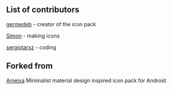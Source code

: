 ## List of contributors

[germedeb](https://gitea.sergiotarxz.freemyip.com/germedeb) - creator of the icon pack

[Simon](https://gitea.sergiotarxz.freemyip.com/Simon) - making icons

[sergiotarxz](https://gitea.sergiotarxz.freemyip.com/sergiotarxz) - coding

## Forked from

[Ameixa](https://gitlab.com/xphnx/ameixa) Minimalist material design inspired icon pack for Android
